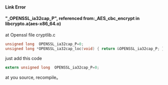 


#### Link Error

#### "_OPENSSL_ia32cap_P", referenced from:_AES_cbc_encrypt in libcrypto.a(aes-x86_64.o)



at Openssl file cryptlib.c

```c
unsigned long  OPENSSL_ia32cap_P=0;
unsigned long *OPENSSL_ia32cap_loc(void) { return &OPENSSL_ia32cap_P; }

```

just add this code

```c
extern unsigned long  OPENSSL_ia32cap_P=0;
```
 at you source, recompile。 












